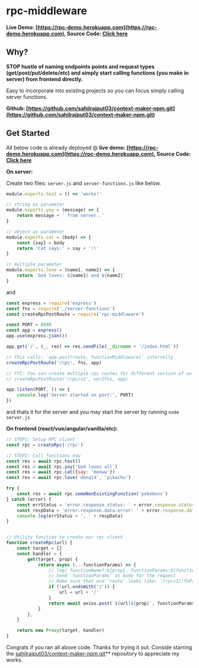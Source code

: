 # rpc-middleware

**Live Demo: [https://rpc-demo.herokuapp.com](https://rpc-demo.herokuapp.com), Source Code: [Click here](https://github.com/sahilrajput03/learn-rpc-middlewares/tree/main/my-rpc)**

## Why?

**STOP hustle of naming endpoints points and request types (get/post/put/delete/etc) and simply start calling functions (you make in server) from frontend directly.**

Easy to incorporate into existing projects so you can focus simply calling server functions.

**Github: [https://github.com/sahilrajput03/context-maker-npm.git](https://github.com/sahilrajput03/context-maker-npm.git)**

## Get Started

All below code is already deployed @ **live demo: [https://rpc-demo.herokuapp.com](https://rpc-demo.herokuapp.com), Source Code: [Click here](https://github.com/sahilrajput03/learn-rpc-middlewares/tree/main/my-rpc)**

**On server:**

Create two files: `server.js` and `server-functions.js` like below.

```js
module.exports.test = () => 'works!'

// string as parameter
module.exports.yoy = (message) => {
	return message + ' from server..'
}

// object as parameter
module.exports.cat = (body) => {
	const {say} = body
	return 'Cat says:' + say + '!!'
}

// multiple parameter
module.exports.love = (name1, name2) => {
	return `God loves: ${name1} and ${name2}`
}
```

and

```js
const express = require('express')
const fns = require('./server-functions')
const createRpcPostRoute = require('rpc-middleware')

const PORT = 8080
const app = express()
app.use(express.json())

app.get('/', (_, res) => res.sendFile(__dirname + '/index.html'))

// This calls: `app.post(route, functionMiddleware)` internally
createRpcPostRoute('/rpc', fns, app)

// FYI: You can create multiple rpc routes for different version of an api
// createRpcPostRoute('/rpc/v2', ver2fns, app)

app.listen(PORT, () => {
	console.log('Server started on port:', PORT)
})
```

and thats it for the server and you may start the server by running `node server.js`

**On frontend (react/vue/angular/vanilla/etc):**

```js
// STEP1: Setup RPC client
const rpc = createRpc('/rpc')

// STEP2: Call functions now
const res = await rpc.test()
const res = await rpc.yoy('God loves all')
const res = await rpc.cat({say: 'meoww'})
const res = await rpc.love('donald', 'pikachu')

try {
	const res = await rpc.someNonExistingFunction('pokemons')
} catch (error) {
	const errStatus = 'error.response.status: ' + error.response.status
	const respData = 'error.response.data.error: ' + error.response.data.error
	console.log(errStatus + ', ' + respData)
}


// Utility function to create our rpc client
function createRpc(url) {
	const target = {}
	const handler = {
		get(target, prop) {
			return async (...functionParams) => {
				// log(`functionName?:${prop}, functionParams:${functionParams}`)
				// Send `functionParams` as body for the request
				// Make sure that end `route` looks like: `/rpcv1/:fnParam`. And *not* like `/rpcv1:fnParam` coz that causes route mismatch.
				if (!url.endsWith('/')) {
					url = url + '/'
				}
				return await axios.post(`${url}${prop}`, functionParams)
			}
		},
	}

	return new Proxy(target, handler)
}
```

Congrats if you ran all above code. Thanks for trying it out. Conside starring the [sahilrajput03/context-maker-npm.git](https://github.com/sahilrajput03/context-maker-npm.git)** repository to appreciate my works.
